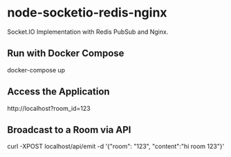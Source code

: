 # node-socketio-redis-nginx

Socket.IO Implementation with Redis PubSub and Nginx.

## Run with Docker Compose

docker-compose up

## Access the Application

http://localhost?room_id=123

## Broadcast to a Room via API

curl -XPOST localhost/api/emit -d '{"room": "123", "content":"hi room 123"}'

